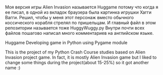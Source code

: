 Моя версия игры Alien Invasion называется Huggame потому что когда я ее писал, в одной из вкладок браузера была картинка игрушки Хагги Вагги. Решил, чтобы у меня этот персонаж вместо обычного коссического корабля стрелял по пришельцам. И главный файл в этом репозитории называется тоже HuggyWuggy.py
Внутри почти всех файлов пошагово написал много комментариев на английском языке.

Huggame
Developing game in Python using Pygame module

This is the project of my Python Crash Course studies based on Alien Invasion project game. In fact, it is mostly Alien Invasion game but I liked to change some things
during the project(about 15-25%) so it got another name :)
